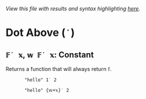 *View this file with results and syntax highlighting [here](https://mlochbaum.github.io/BQN/help/constant.html).*

# Dot Above (`˙`)

## `𝔽˙ 𝕩`, `𝕨 𝔽˙ 𝕩`: Constant

Returns a function that will always return `𝕗`.

           "hello" 1˙ 2

           "hello" {𝕨+𝕩}˙ 2
